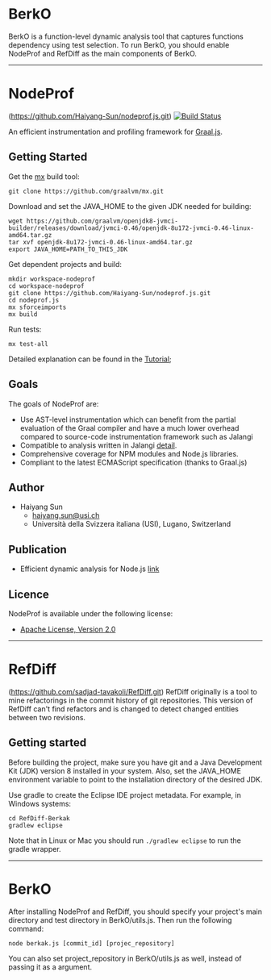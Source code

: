 # BerkO
BerkO is a function-level dynamic analysis tool that captures functions dependency using test selection. To run BerkO, you should enable NodeProf and RefDiff as the main components of BerkO. 

------------------------------------------------------------

# NodeProf 
(https://github.com/Haiyang-Sun/nodeprof.js.git)
[![Build Status](https://api.travis-ci.com/Haiyang-Sun/nodeprof.js.svg?branch=master)](https://travis-ci.com/Haiyang-Sun/nodeprof.js)

An efficient instrumentation and profiling framework for [Graal.js](https://github.com/graalvm/graaljs).

## Getting Started
Get the [mx](https://github.com/graalvm/mx) build tool:

```
git clone https://github.com/graalvm/mx.git
```

Download and set the JAVA_HOME to the given JDK needed for building:

```
wget https://github.com/graalvm/openjdk8-jvmci-builder/releases/download/jvmci-0.46/openjdk-8u172-jvmci-0.46-linux-amd64.tar.gz
tar xvf openjdk-8u172-jvmci-0.46-linux-amd64.tar.gz
export JAVA_HOME=PATH_TO_THIS_JDK
```

Get dependent projects and build:

```
mkdir workspace-nodeprof
cd workspace-nodeprof
git clone https://github.com/Haiyang-Sun/nodeprof.js.git
cd nodeprof.js
mx sforceimports
mx build
```

Run tests:
```
mx test-all
```

Detailed explanation can be found in the [Tutorial](https://github.com/Haiyang-Sun/nodeprof.js/blob/master/Tutorial.md);

## Goals
The goals of NodeProf are:

* Use AST-level instrumentation which can benefit from the partial evaluation of the Graal compiler and have a much lower overhead compared to source-code instrumentation framework such as Jalangi
* Compatible to analysis written in Jalangi [detail](https://github.com/Haiyang-Sun/nodeprof.js/blob/master/Difference.md).
* Comprehensive coverage for NPM modules and Node.js libraries.
* Compliant to the latest ECMAScript specification (thanks to Graal.js)

## Author

* Haiyang Sun
	- haiyang.sun@usi.ch
	- Università della Svizzera italiana (USI), Lugano, Switzerland

## Publication

* Efficient dynamic analysis for Node.js [link](https://dl.acm.org/citation.cfm?id=3179527)

## Licence

NodeProf is available under the following license:

* [Apache License, Version 2.0](http://www.apache.org/licenses/LICENSE-2.0)

------------------------------------------------------------
# RefDiff 
(https://github.com/sadjad-tavakoli/RefDiff.git)
RefDiff originally is a tool to mine refactorings in the commit history of git repositories. This version of RefDiff can't find refactors and is changed to detect changed entities between two revisions.

## Getting started

Before building the project, make sure you have git and a Java Development Kit (JDK) version 8 installed in your system. Also, set the JAVA_HOME environment variable to point to the installation directory of the desired JDK.

Use gradle to create the Eclipse IDE project metadata. For example, in Windows systems:

```
cd RefDiff-Berkak
gradlew eclipse
```

Note that in Linux or Mac you should run `./gradlew eclipse` to run the gradle wrapper.

------------------------------------------------------------
# BerkO

After installing NodeProf and RefDiff, you should specify your project's main directory and test directory in BerkO/utils.js. Then run the following command:
```
node berkak.js [commit_id] [projec_repository] 
```
You can also set project_repository in BerkO/utils.js as well, instead of passing it as a argument. 

